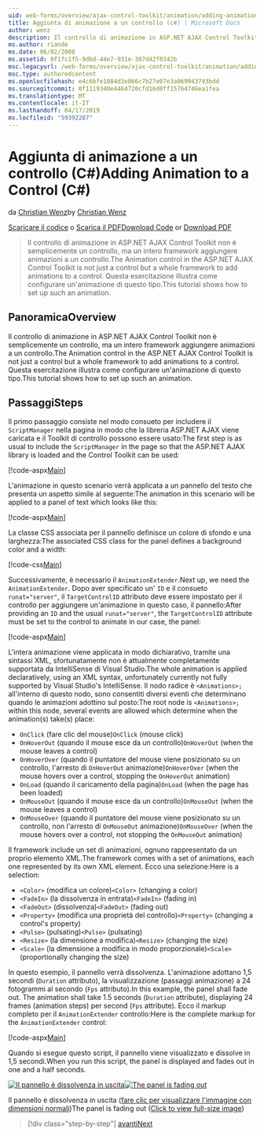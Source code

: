 ```yaml
---
uid: web-forms/overview/ajax-control-toolkit/animation/adding-animation-to-a-control-cs
title: Aggiunta di animazione a un controllo (c#) | Microsoft Docs
author: wenz
description: Il controllo di animazione in ASP.NET AJAX Control Toolkit non è semplicemente un controllo, ma un intero framework aggiungere animazioni a un controllo. Questa esercitazione viene illustrato come...
ms.author: riande
ms.date: 06/02/2008
ms.assetid: 0f1fc1f5-9dbd-44e7-931e-387d42f0342b
msc.legacyurl: /web-forms/overview/ajax-control-toolkit/animation/adding-animation-to-a-control-cs
msc.type: authoredcontent
ms.openlocfilehash: e4c6bfe1884d3e066c7b27e07e3a069943793bdd
ms.sourcegitcommit: 0f1119340e4464720cfd16d0ff15764746ea1fea
ms.translationtype: MT
ms.contentlocale: it-IT
ms.lasthandoff: 04/17/2019
ms.locfileid: "59392287"
---
```

# <a name="adding-animation-to-a-control-c"></a><span data-ttu-id="9e254-104">Aggiunta di animazione a un controllo (C#)</span><span class="sxs-lookup"><span data-stu-id="9e254-104">Adding Animation to a Control (C#)</span></span>

<span data-ttu-id="9e254-105">da [Christian Wenz](https://github.com/wenz)</span><span class="sxs-lookup"><span data-stu-id="9e254-105">by [Christian Wenz](https://github.com/wenz)</span></span>

<span data-ttu-id="9e254-106">[Scaricare il codice](http://download.microsoft.com/download/f/9/a/f9a26acd-8df4-4484-8a18-199e4598f411/Animation1.cs.zip) o [Scarica il PDF](http://download.microsoft.com/download/6/7/1/6718d452-ff89-4d3f-a90e-c74ec2d636a3/animation1CS.pdf)</span><span class="sxs-lookup"><span data-stu-id="9e254-106">[Download Code](http://download.microsoft.com/download/f/9/a/f9a26acd-8df4-4484-8a18-199e4598f411/Animation1.cs.zip) or [Download PDF](http://download.microsoft.com/download/6/7/1/6718d452-ff89-4d3f-a90e-c74ec2d636a3/animation1CS.pdf)</span></span>

> <span data-ttu-id="9e254-107">Il controllo di animazione in ASP.NET AJAX Control Toolkit non è semplicemente un controllo, ma un intero framework aggiungere animazioni a un controllo.</span><span class="sxs-lookup"><span data-stu-id="9e254-107">The Animation control in the ASP.NET AJAX Control Toolkit is not just a control but a whole framework to add animations to a control.</span></span> <span data-ttu-id="9e254-108">Questa esercitazione illustra come configurare un'animazione di questo tipo.</span><span class="sxs-lookup"><span data-stu-id="9e254-108">This tutorial shows how to set up such an animation.</span></span>


## <a name="overview"></a><span data-ttu-id="9e254-109">Panoramica</span><span class="sxs-lookup"><span data-stu-id="9e254-109">Overview</span></span>

<span data-ttu-id="9e254-110">Il controllo di animazione in ASP.NET AJAX Control Toolkit non è semplicemente un controllo, ma un intero framework aggiungere animazioni a un controllo.</span><span class="sxs-lookup"><span data-stu-id="9e254-110">The Animation control in the ASP.NET AJAX Control Toolkit is not just a control but a whole framework to add animations to a control.</span></span> <span data-ttu-id="9e254-111">Questa esercitazione illustra come configurare un'animazione di questo tipo.</span><span class="sxs-lookup"><span data-stu-id="9e254-111">This tutorial shows how to set up such an animation.</span></span>

## <a name="steps"></a><span data-ttu-id="9e254-112">Passaggi</span><span class="sxs-lookup"><span data-stu-id="9e254-112">Steps</span></span>

<span data-ttu-id="9e254-113">Il primo passaggio consiste nel modo consueto per includere il `ScriptManager` nella pagina in modo che la libreria ASP.NET AJAX viene caricata e il Toolkit di controllo possono essere usato:</span><span class="sxs-lookup"><span data-stu-id="9e254-113">The first step is as usual to include the `ScriptManager` in the page so that the ASP.NET AJAX library is loaded and the Control Toolkit can be used:</span></span>

[!code-aspx[Main](adding-animation-to-a-control-cs/samples/sample1.aspx)]

<span data-ttu-id="9e254-114">L'animazione in questo scenario verrà applicata a un pannello del testo che presenta un aspetto simile al seguente:</span><span class="sxs-lookup"><span data-stu-id="9e254-114">The animation in this scenario will be applied to a panel of text which looks like this:</span></span>

[!code-aspx[Main](adding-animation-to-a-control-cs/samples/sample2.aspx)]

<span data-ttu-id="9e254-115">La classe CSS associata per il pannello definisce un colore di sfondo e una larghezza:</span><span class="sxs-lookup"><span data-stu-id="9e254-115">The associated CSS class for the panel defines a background color and a width:</span></span>

[!code-css[Main](adding-animation-to-a-control-cs/samples/sample3.css)]

<span data-ttu-id="9e254-116">Successivamente, è necessario il `AnimationExtender`.</span><span class="sxs-lookup"><span data-stu-id="9e254-116">Next up, we need the `AnimationExtender`.</span></span> <span data-ttu-id="9e254-117">Dopo aver specificato un' `ID` e il consueto `runat="server"`, il `TargetControlID` attributo deve essere impostato per il controllo per aggiungere un'animazione in questo caso, il pannello:</span><span class="sxs-lookup"><span data-stu-id="9e254-117">After providing an `ID` and the usual `runat="server"`, the `TargetControlID` attribute must be set to the control to animate in our case, the panel:</span></span>

[!code-aspx[Main](adding-animation-to-a-control-cs/samples/sample4.aspx)]

<span data-ttu-id="9e254-118">L'intera animazione viene applicata in modo dichiarativo, tramite una sintassi XML, sfortunatamente non è attualmente completamente supportata da IntelliSense di Visual Studio.</span><span class="sxs-lookup"><span data-stu-id="9e254-118">The whole animation is applied declaratively, using an XML syntax, unfortunately currently not fully supported by Visual Studio's IntelliSense.</span></span> <span data-ttu-id="9e254-119">Il nodo radice è `<Animations>;` all'interno di questo nodo, sono consentiti diversi eventi che determinano quando le animazioni adottino sul posto:</span><span class="sxs-lookup"><span data-stu-id="9e254-119">The root node is `<Animations>;` within this node, several events are allowed which determine when the animation(s) take(s) place:</span></span>

- <span data-ttu-id="9e254-120">`OnClick` (fare clic del mouse)</span><span class="sxs-lookup"><span data-stu-id="9e254-120">`OnClick` (mouse click)</span></span>
- <span data-ttu-id="9e254-121">`OnHoverOut` (quando il mouse esce da un controllo)</span><span class="sxs-lookup"><span data-stu-id="9e254-121">`OnHoverOut` (when the mouse leaves a control)</span></span>
- <span data-ttu-id="9e254-122">`OnHoverOver` (quando il puntatore del mouse viene posizionato su un controllo, l'arresto di `OnHoverOut` animazione)</span><span class="sxs-lookup"><span data-stu-id="9e254-122">`OnHoverOver` (when the mouse hovers over a control, stopping the `OnHoverOut` animation)</span></span>
- <span data-ttu-id="9e254-123">`OnLoad` (quando il caricamento della pagina)</span><span class="sxs-lookup"><span data-stu-id="9e254-123">`OnLoad` (when the page has been loaded)</span></span>
- <span data-ttu-id="9e254-124">`OnMouseOut` (quando il mouse esce da un controllo)</span><span class="sxs-lookup"><span data-stu-id="9e254-124">`OnMouseOut` (when the mouse leaves a control)</span></span>
- <span data-ttu-id="9e254-125">`OnMouseOver` (quando il puntatore del mouse viene posizionato su un controllo, non l'arresto di `OnMouseOut` animazione)</span><span class="sxs-lookup"><span data-stu-id="9e254-125">`OnMouseOver` (when the mouse hovers over a control, not stopping the `OnMouseOut` animation)</span></span>

<span data-ttu-id="9e254-126">Il framework include un set di animazioni, ognuno rappresentato da un proprio elemento XML.</span><span class="sxs-lookup"><span data-stu-id="9e254-126">The framework comes with a set of animations, each one represented by its own XML element.</span></span> <span data-ttu-id="9e254-127">Ecco una selezione:</span><span class="sxs-lookup"><span data-stu-id="9e254-127">Here is a selection:</span></span>

- <span data-ttu-id="9e254-128">`<Color>` (modifica un colore)</span><span class="sxs-lookup"><span data-stu-id="9e254-128">`<Color>` (changing a color)</span></span>
- <span data-ttu-id="9e254-129">`<FadeIn>` (la dissolvenza in entrata)</span><span class="sxs-lookup"><span data-stu-id="9e254-129">`<FadeIn>` (fading in)</span></span>
- <span data-ttu-id="9e254-130">`<FadeOut>` (dissolvenza)</span><span class="sxs-lookup"><span data-stu-id="9e254-130">`<FadeOut>` (fading out)</span></span>
- <span data-ttu-id="9e254-131">`<Property>` (modifica una proprietà del controllo)</span><span class="sxs-lookup"><span data-stu-id="9e254-131">`<Property>` (changing a control's property)</span></span>
- <span data-ttu-id="9e254-132">`<Pulse>` (pulsating)</span><span class="sxs-lookup"><span data-stu-id="9e254-132">`<Pulse>` (pulsating)</span></span>
- <span data-ttu-id="9e254-133">`<Resize>` (la dimensione a modifica)</span><span class="sxs-lookup"><span data-stu-id="9e254-133">`<Resize>` (changing the size)</span></span>
- <span data-ttu-id="9e254-134">`<Scale>` (la dimensione a modifica in modo proporzionale)</span><span class="sxs-lookup"><span data-stu-id="9e254-134">`<Scale>` (proportionally changing the size)</span></span>

<span data-ttu-id="9e254-135">In questo esempio, il pannello verrà dissolvenza. L'animazione adottano 1,5 secondi (`Duration` attributo), la visualizzazione (passaggi animazione) a 24 fotogrammi al secondo (`Fps` attributo).</span><span class="sxs-lookup"><span data-stu-id="9e254-135">In this example, the panel shall fade out. The animation shall take 1.5 seconds (`Duration` attribute), displaying 24 frames (animation steps) per second (`Fps` attribute).</span></span> <span data-ttu-id="9e254-136">Ecco il markup completo per il `AnimationExtender` controllo:</span><span class="sxs-lookup"><span data-stu-id="9e254-136">Here is the complete markup for the `AnimationExtender` control:</span></span>

[!code-aspx[Main](adding-animation-to-a-control-cs/samples/sample5.aspx)]

<span data-ttu-id="9e254-137">Quando si esegue questo script, il pannello viene visualizzato e dissolve in 1,5 secondi.</span><span class="sxs-lookup"><span data-stu-id="9e254-137">When you run this script, the panel is displayed and fades out in one and a half seconds.</span></span>


<span data-ttu-id="9e254-138">[![Il pannello è dissolvenza in uscita](adding-animation-to-a-control-cs/_static/image2.png)](adding-animation-to-a-control-cs/_static/image1.png)</span><span class="sxs-lookup"><span data-stu-id="9e254-138">[![The panel is fading out](adding-animation-to-a-control-cs/_static/image2.png)](adding-animation-to-a-control-cs/_static/image1.png)</span></span>

<span data-ttu-id="9e254-139">Il pannello è dissolvenza in uscita ([fare clic per visualizzare l'immagine con dimensioni normali](adding-animation-to-a-control-cs/_static/image3.png))</span><span class="sxs-lookup"><span data-stu-id="9e254-139">The panel is fading out ([Click to view full-size image](adding-animation-to-a-control-cs/_static/image3.png))</span></span>

> [!div class="step-by-step"]
> [<span data-ttu-id="9e254-140">avanti</span><span class="sxs-lookup"><span data-stu-id="9e254-140">Next</span></span>](executing-several-animations-at-the-same-time-cs.md)
